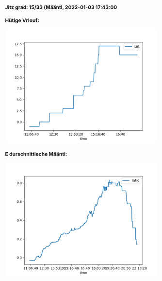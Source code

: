 ### Jitz grad: 15/33 (Määnti, 2022-01-03 17:43:00

### Hütige Vrlouf:
![Graph](Today.png)

### E durschnittleche Määnti:
![Graph](Määnti.png)
